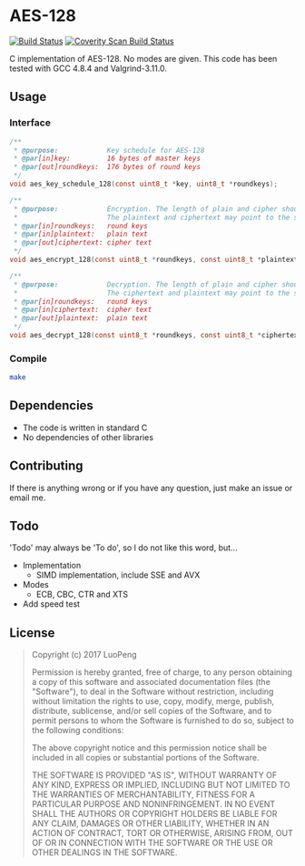 # AES-128

[![Build Status](https://travis-ci.org/openluopworld/aes_128.svg?branch=master)](https://travis-ci.org/openluopworld/aes_128) [![Coverity Scan Build Status](https://img.shields.io/coverity/scan/11502.svg)](https://scan.coverity.com/projects/openluopworld-aes_128)

C implementation of AES-128. No modes are given. This code has been tested with GCC 4.8.4 and Valgrind-3.11.0.

## Usage

### Interface

```C
/**
 * @purpose:            Key schedule for AES-128
 * @par[in]key:         16 bytes of master keys
 * @par[out]roundkeys:  176 bytes of round keys
 */
void aes_key_schedule_128(const uint8_t *key, uint8_t *roundkeys);

/**
 * @purpose:            Encryption. The length of plain and cipher should be one block (16 bytes).
 *                      The plaintext and ciphertext may point to the same memory
 * @par[in]roundkeys:   round keys
 * @par[in]plaintext:   plain text
 * @par[out]ciphertext: cipher text
 */
void aes_encrypt_128(const uint8_t *roundkeys, const uint8_t *plaintext, uint8_t *ciphertext);

/**
 * @purpose:            Decryption. The length of plain and cipher should be one block (16 bytes).
 *                      The ciphertext and plaintext may point to the same memory
 * @par[in]roundkeys:   round keys
 * @par[in]ciphertext:  cipher text
 * @par[out]plaintext:  plain text
 */
void aes_decrypt_128(const uint8_t *roundkeys, const uint8_t *ciphertext, uint8_t *plaintext);
```

### Compile
```sh
make
```

## Dependencies

+ The code is written in standard C
+ No dependencies of other libraries

## Contributing

If there is anything wrong or if you have any question, just make an issue or email me.

## Todo
'Todo' may always be 'To do', so I do not like this word, but...

* Implementation
  + SIMD implementation, include SSE and AVX
* Modes
  + ECB, CBC, CTR and XTS
* Add speed test

## License

> Copyright (c) 2017 LuoPeng
> 
> Permission is hereby granted, free of charge, to any person obtaining a copy
> of this software and associated documentation files (the "Software"), to deal
> in the Software without restriction, including without limitation the rights
> to use, copy, modify, merge, publish, distribute, sublicense, and/or sell
> copies of the Software, and to permit persons to whom the Software is
> furnished to do so, subject to the following conditions:
> 
> The above copyright notice and this permission notice shall be included in all
> copies or substantial portions of the Software.
> 
> THE SOFTWARE IS PROVIDED "AS IS", WITHOUT WARRANTY OF ANY KIND, EXPRESS OR
> IMPLIED, INCLUDING BUT NOT LIMITED TO THE WARRANTIES OF MERCHANTABILITY,
> FITNESS FOR A PARTICULAR PURPOSE AND NONINFRINGEMENT. IN NO EVENT SHALL THE
> AUTHORS OR COPYRIGHT HOLDERS BE LIABLE FOR ANY CLAIM, DAMAGES OR OTHER
> LIABILITY, WHETHER IN AN ACTION OF CONTRACT, TORT OR OTHERWISE, ARISING FROM,
> OUT OF OR IN CONNECTION WITH THE SOFTWARE OR THE USE OR OTHER DEALINGS IN THE
> SOFTWARE.
